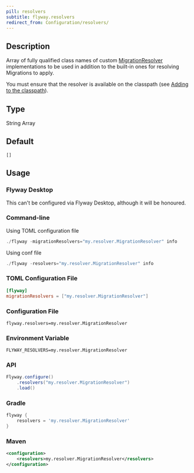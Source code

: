```yaml
---
pill: resolvers
subtitle: flyway.resolvers
redirect_from: Configuration/resolvers/
---
```


## Description

Array of fully qualified class names of custom [MigrationResolver](https://javadoc.io/doc/org.flywaydb/flyway-core/latest/org/flywaydb/core/api/resolver/MigrationResolver.html) implementations to be used in addition to the built-in ones for resolving Migrations to apply.

You must ensure that the resolver is available on the classpath (see [Adding to the classpath](<Usage/Adding to the classpath>)).

## Type

String Array

## Default

`[]`

## Usage

### Flyway Desktop

This can't be configured via Flyway Desktop, although it will be honoured.

### Command-line

Using TOML configuration file

```powershell
./flyway -migrationResolvers="my.resolver.MigrationResolver" info
```

Using conf file

```powershell
./flyway -resolvers="my.resolver.MigrationResolver" info
```

### TOML Configuration File

```toml
[flyway]
migrationResolvers = ["my.resolver.MigrationResolver"]
```

### Configuration File

```properties
flyway.resolvers=my.resolver.MigrationResolver
```

### Environment Variable

```properties
FLYWAY_RESOLVERS=my.resolver.MigrationResolver
```

### API

```java
Flyway.configure()
    .resolvers("my.resolver.MigrationResolver")
    .load()
```

### Gradle

```groovy
flyway {
    resolvers = 'my.resolver.MigrationResolver'
}
```

### Maven

```xml
<configuration>
    <resolvers>my.resolver.MigrationResolver</resolvers>
</configuration>
```

